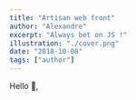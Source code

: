 ```yaml
---
title: "Artisan web front"
author: "Alexandre"
excerpt: "Always bet on JS !"
illustration: "./cover.png"
date: "2018-10-08"
tags: ["author"]
---
```

Hello 🖖,  